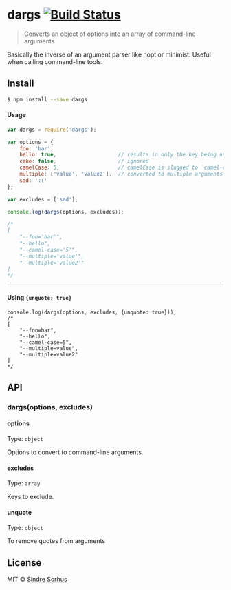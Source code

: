 # dargs [![Build Status](https://travis-ci.org/sindresorhus/dargs.svg?branch=master)](https://travis-ci.org/sindresorhus/dargs)

> Converts an object of options into an array of command-line arguments

Basically the inverse of an argument parser like nopt or minimist. Useful when calling command-line tools.


## Install

```sh
$ npm install --save dargs
```


#### Usage

```js
var dargs = require('dargs');

var options = {
	foo: 'bar',
	hello: true,                    // results in only the key being used
	cake: false,                    // ignored
	camelCase: 5,                   // camelCase is slugged to `camel-case`
	multiple: ['value', 'value2'],  // converted to multiple arguments
	sad: ':('
};

var excludes = ['sad'];

console.log(dargs(options, excludes));

/*
[
	"--foo='bar'",
	"--hello",
	"--camel-case='5'",
	"--multiple='value'",
	"--multiple='value2'"
]
*/
```
---
#### Using `{unquote: true}`
```
console.log(dargs(options, excludes, {unquote: true}));
/*
[
	"--foo=bar",
	"--hello",
	"--camel-case=5",
	"--multiple=value",
	"--multiple=value2"
]
*/

```

## API

### dargs(options, excludes)

#### options

Type: `object`

Options to convert to command-line arguments.

#### excludes

Type: `array`

Keys to exclude.

#### unquote

Type: `object`

To remove quotes from arguments




## License

MIT © [Sindre Sorhus](http://sindresorhus.com)
